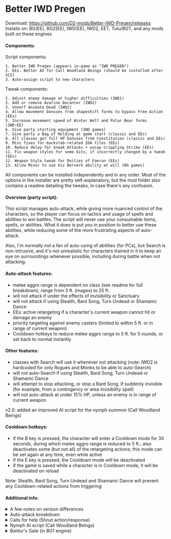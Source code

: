 # Better IWD Pregen
Download: https://github.com/D2-mods/Better-IWD-Pregen/releases  
Installs on: BG(EE), BG2(EE), IWD(EE), IWD2, EET, Tutu/BGT, and any mods built on these engines

#### Components:
Script components:
  ```
1. Better IWD Pregen (appears in-game as "IWD PREGEN")
2. EEs: Better AI for Call Woodland Beings (should be installed after SCS)
3. Auto-assign script to new characters
  ```
Tweak components:
  ```
1. Adjust enemy damage at higher difficulties (IWD1)
2. Add or remove Avarine Decanter (IWD2)
3. Unnerf Animate Dead (IWD2)
4. Allow movement bonuses from shapeshift forms to bypass Free Action (EEs)
5. Increase movement speed of Winter Wolf and Polar Bear forms (IWD:EE)
6. Give party starting equipment (IWD games)
7. Give party a Bag of Holding at game start (classic and EEs)
8. All classes get full HP bonuses from Constitution (classic and EEs)
9. Misc fixes for backstab-related 2DA files (EEs)
10. Reduce delay for Sneak Attacks + uncap Crippling Strike (EEs)
11. Fix weapon styles for some kits, if incorrectly changed by a tweak (EEs)
12. Weapon Style tweak for Deities of Faerun (EEs)
13. Allow Minsc to use his Berserk ability at will (BG games)
  ```
All components can be installed independently and in any order. Most of the options in the installer are pretty self-explanatory, but the mod folder also contains a readme detailing the tweaks, in case there's any confusion.

#### Overview (party script):
This script manages auto-attack, while giving more nuanced control of the characters, so the player can focus on tactics and usage of spells and abilities to win battles. The script will never use your consumable items, spells, or abilities. What it does is put you in position to better use these abilities, while reducing some of the more frustrating aspects of auto-attack.

Also, I'm normally not a fan of auto-using of abilities (for PCs), but Search is non-intrusive, and it's not unrealistic for characters trained in it to keep an eye on surroundings whenever possible, including during battle when not attacking.

#### Auto-attack features:
- melee aggro range is dependent on class (see readme for full breakdown); range from 3 ft. (mages) to 25 ft.
- will not attack if under the effects of Invisibility or Sanctuary
- will not attack if using Stealth, Bard Song, Turn Undead or Shamanic Dance
- EEs: active retargeting if a character's current weapon cannot hit or damage an enemy
- priority targeting against enemy casters (limited to within 5 ft. or in range of current weapon)
- Cooldown hotkeys to reduce melee aggro range to 5 ft. for 5 rounds, or set back to normal instantly

#### Other features:
- classes with Search will use it whenever not attacking (note: IWD2 is hardcoded for only Rogues and Monks to be able to auto-Search)
- will not auto-Search if using Stealth, Bard Song, Turn Undead or Shamanic Dance
- will attempt to stop attacking, or stop a Bard Song, if suddenly invisible (for example, from a contingency or area invisibility spell)
- will not auto-attack at under 15% HP, unless an enemy is in range of current weapon

v2.0: added an improved AI script for the nymph summon (Call Woodland Beings)

#### Cooldown hotkeys:
- if the B key is pressed, the character will enter a Cooldown mode for 30 seconds, during which melee aggro range is reduced to 5 ft.; also deactivates some (but not all) of the retargeting actions; this mode can be set again at any time, even while active
- if the E key is pressed, the Cooldown mode will be deactivated
- if the game is saved while a character is in Cooldown mode, it will be deactivated on reload

Note: Stealth, Bard Song, Turn Undead and Shamanic Dance will prevent any Cooldown-related actions from triggering

#### Additional info:
<details>
  <summary>A few notes on version differences</summary>
  
> v0.6: Similar to the vanilla IWD Pregen, except it accounts for Shaman abilities (Dance and Search); Mages and Sorcerers (single class only) have reduced melee aggro range

> v1.x: Uses the AttackOneRound() action to retarget every round, regardless of enemy; many of the core features of the script are implemented in some form

> v2.0+: Uses both Attack() and AttackReevaluate() + setting timers; retargeting only occurs if relevant enemies are in sight; characters will enter or exit an "autobattle" mode, depending on conditions, which will activate or deactivate parts of the script
  
</details>
<details>
  <summary>Auto-attack breakdown</summary>
  
#### EEs:
  ```
Class: Fighter, Ranger, Paladin, including any multiclass combinations
	Conditions (one must be met to auto-attack)
	1. Enemy is within range of the currently equipped weapon
	2. Enemy is within 25 ft.
	3. Attacked by enemy

Class: Kensai, Monk, Shapeshift/Polymorph (without Fighter levels)
	Conditions (one must be met to auto-attack)
	1. Enemy is within range of the currently equipped weapon
	2. Enemy is within 18 ft.
	3. Attacked by enemy

Class: Cleric, Druid, Shaman, Thief, Bard, Cleric/Thief
	Conditions (one must be met to auto-attack)
	1. Enemy is within range of the currently equipped weapon
	2. Enemy is within 12 ft.

Class: Mage, Sorcerer, Mage/Thief, Cleric/Mage
	Conditions (one must be met to auto-attack)
	1. Enemy is within range of the currently equipped weapon
	2. Enemy is within 3 ft.
	3. If THAC0 is less than 5, will attack if enemy is within 12 ft.
  ```

#### IWD2:
  ```
Class: Fighter, Ranger, Paladin or Barbarian (single-class or multiclass with 3+ levels)
	Conditions (one must be met to auto-attack)
	1. Enemy is within range of the currently equipped weapon
	2. Enemy is within 25 ft.
	3. Attacked by enemy

Class: Monk (Level 9+), Wild Shape/Tenser's/Iron Body (without 3+ warrior levels)
	Conditions (one must be met to auto-attack)
	1. Enemy is within range of the currently equipped weapon
	2. Enemy is within 18 ft.
	3. Attacked by enemy

Class: Cleric, Druid, Monk, Thief or Bard, including multiclass with Wizard or Sorcerer
	Conditions (one must be met to auto-attack)
	1. Enemy is within range of the currently equipped weapon
	2. Enemy is within 12 ft.

Class: Wizard or Sorcerer
	Conditions (one must be met to auto-attack)
	1. Enemy is within range of the currently equipped weapon
	2. Enemy is within 3 ft.
  ```
  
</details>
<details>
  <summary>Calls for help (Shout action/response)</summary>
  
> NOTE: This feature was added in v2.0 and removed in the v3.0. It actually works pretty good, but I decided it's too active of an action for a minimalist script, even with being able to disable it with the Cooldown mode.
  
A Shout action is made when initially seeing an enemy, immediately after responding to a Shout, or repeatedly if idling in battle (i.e. standing outside melee range).

Response: If not in sight of enemies, the character can respond to a Shout, moving towards the caller. This action continues until either the character reaches the caller, or an enemy is within 15 feet.

Characters will not use or respond to a Shout if under the effects of Invisibility or Sanctuary, or if using Stealth, Bard Song, Turn Undead, or Shamanic Dance. A character in Cooldown mode can make a Shout, but will not respond to one.
  
</details>
<details>
  <summary>Nymph AI script (Call Woodland Beings)</summary>
  
  ```
Info:
- not as wasteful with spells
- won't cast statuses on undead or enemies with high magic resist
- will teleport to catch up with the party (i.e. while traveling with Boots of Speed)
- is more cautious at low HP if it has spells remaining
- will not attack or cast spells at enemies if invisible
- Cooldown hotkeys to delay spellcasting
  ```

Compatible with BG:EE, BG2:EE, IWD:EE and EET.  
Not compatible with atweaks PNP Fey (will be skipped during installation)

> DDoor: As in the unmodded script, the nymph may use Dimension Door at will if conditions are met. It will alway teleport to either the nearest enemy or to a PC (usually, its summoner). It will not use Dimension Door if invisible, unless instructed to by the player (with the D key).

> Marking: The nymph "marks" a PC as an object for various actions (by default, this is the summoner). If the marked PC is not on the map for any reason, the nymph will choose another PC on the same map. The nymph will always switch back to its summoner if in visual range. Note that the summoner, as an identifier, is not saved if a summon is still on the map (so if reloading, the script will default to Player1 as the "marked" PC).

Hotkeys:
- if the D key is pressed outside of combat, and not in visual range of enemies, the nymph will teleport to its summoner (or other PC)
- if the B key is pressed, the nymph will enter Cooldown for 3 rounds; will not cast offensive spells or teleport to an enemy in Cooldown mode
- if the E key is pressed, the Cooldown timer is set to 0 (deactivated)
  
</details>
<details>
  <summary>Baldur's Gate (in BG1 engine)</summary>
  
  ```
- characters will preserve Hide/Invisibility/Sanctuary
- melee aggro ranges working
- Calls for help working (REMOVED, but theoretically, I could add it back in)
- Cooldown hotkeys working
- no auto-Search (the FindTraps() script action doesn't work)
  ```
> NOTE: Bard Song, Turn Undead, and Search won't prevent auto-attacking, but you can keep them active during battle if the character is standing outside melee aggro range (obviously with a melee weapon equipped)
  
</details>